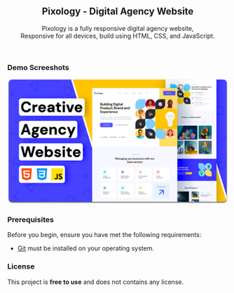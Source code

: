 <div align="center">
  <h2 align="center">Pixology - Digital Agency Website</h2>

Pixology is a fully responsive digital agency website, <br />Responsive for all devices, build using HTML, CSS, and JavaScript.

</div>

<br />

### Demo Screeshots

![Pixology Desktop Demo](./readme-images/desktop.png "Desktop Demo")

### Prerequisites

Before you begin, ensure you have met the following requirements:

- [Git](https://git-scm.com/downloads "Download Git") must be installed on your operating system.

### License

This project is **free to use** and does not contains any license.

